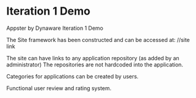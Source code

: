 Iteration 1 Demo
===
Appster by Dynaware Iteration 1 Demo 

The Site framework has been constructed and can be accessed at: 
//site link

The site can have links to any application repository (as added by an administrator) 
The repositories are not hardcoded into the application.  

Categories for applications can be created by users.

Functional user review and rating system. 

